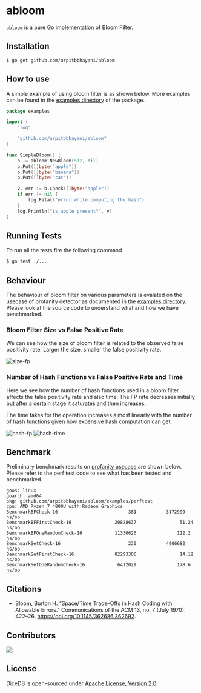 abloom
===

`abloom` is a pure Go implementation of Bloom Filter.

## Installation

```
$ go get github.com/arpitbbhayani/abloom
```

## How to use

A simple example of using bloom filter is as shown below. More examples can be found
in the [examples directory](https://github.com/arpitbbhayani/abloom/tree/master/examples/) of the package.

```go
package examples

import (
	"log"

	"github.com/arpitbbhayani/abloom"
)

func SimpleBloom() {
	b := abloom.NewBloom(512, nil)
	b.Put([]byte("apple"))
	b.Put([]byte("banana"))
	b.Put([]byte("cat"))

	v, err := b.Check([]byte("apple"))
	if err != nil {
		log.Fatal("error while computing the hash")
	}
	log.Println("is apple present?", v)
}
```

## Running Tests

To run all the tests fire the following command

```sh
$ go test ./...
```

## Behaviour

The behaviour of bloom filter on various parameters is evalated
on the usecase of profanity detector as documented in the
[examples directory](https://github.com/arpitbbhayani/abloom/tree/master/examples/profanity-detector). Please look at the source code to understand
what and how we have benchmarked.

### Bloom Filter Size vs False Positive Rate

We can see how the size of bloom filter is related to the observed false
positivity rate. Larger the size, smaller the false positivity rate.

![size-fp](https://user-images.githubusercontent.com/4745789/200518788-d545bc41-425b-47bf-a609-33b3a9ade34a.png)

### Number of Hash Functions vs False Positive Rate and Time

Here we see how the number of hash functions used in a bloom filter
affects the false positivity rate and also time. The FP rate decreases
initially but after a certain stage it saturates and then increases.

The time takes for the operation increases almost linearly with the
number of hash functions given how expensive hash computation can get.

![hash-fp](https://user-images.githubusercontent.com/4745789/200518773-76631419-a909-408e-9063-08a366218da2.png)
![hash-time](https://user-images.githubusercontent.com/4745789/200518783-835411e1-838e-4587-8b54-1de0acb54ca1.png)

## Benchmark

Preliminary benchmark results on [profanity usecase](https://github.com/arpitbbhayani/abloom/tree/master/examples/perftest) are shown below. Please refer to the perf test code to see what has been
tested and benchmarked.

```
goos: linux
goarch: amd64
pkg: github.com/arpitbbhayani/abloom/examples/perftest
cpu: AMD Ryzen 7 4800U with Radeon Graphics         
BenchmarkBFCheck-16                          381           3172999 ns/op
BenchmarkBFFirstCheck-16                20828637                51.24 ns/op
BenchmarkBFOneRandomCheck-16            11330626               112.2 ns/op
BenchmarkSetCheck-16                         230           4906682 ns/op
BenchmarkSetFirstCheck-16               82293306                14.12 ns/op
BenchmarkSetOneRandomCheck-16            6412029               178.6 ns/op
```

## Citations

- Bloom, Burton H. “Space/Time Trade-Offs in Hash Coding with Allowable Errors.” Communications of the ACM 13, no. 7 (July 1970): 422–26. https://doi.org/10.1145/362686.362692.

## Contributors

<a href = "https://github.com/arpitbbhayani/abloom/graphs/contributors">
  <img src = "https://contrib.rocks/image?repo=arpitbbhayani/abloom"/>
</a>

## License

DiceDB is open-sourced under [Apache License, Version 2.0](LICENSE.md).
